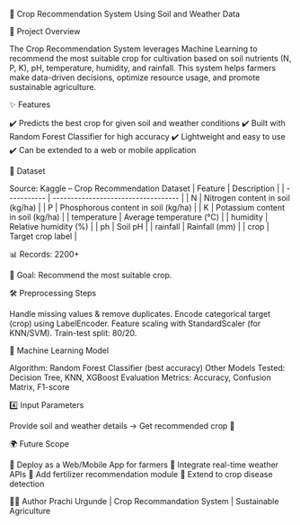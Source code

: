 🌱 Crop Recommendation System Using Soil and Weather Data

📌 Project Overview

The Crop Recommendation System leverages Machine Learning to recommend the most suitable crop for cultivation based on soil nutrients (N, P, K), pH, temperature, humidity, and rainfall. This system helps farmers make data-driven decisions, optimize resource usage, and promote sustainable agriculture.

✨ Features

✔️ Predicts the best crop for given soil and weather conditions
✔️ Built with Random Forest Classifier for high accuracy
✔️ Lightweight and easy to use
✔️ Can be extended to a web or mobile application

📂 Dataset

Source: Kaggle – Crop Recommendation Dataset
| Feature     | Description                         |
| ----------- | ----------------------------------- |
| N           | Nitrogen content in soil (kg/ha)    |
| P           | Phosphorous content in soil (kg/ha) |
| K           | Potassium content in soil (kg/ha)   |
| temperature | Average temperature (°C)            |
| humidity    | Relative humidity (%)               |
| ph          | Soil pH                             |
| rainfall    | Rainfall (mm)                       |
| crop        | Target crop label                   |

📊 Records: 2200+

🎯 Goal: Recommend the most suitable crop.

🛠️ Preprocessing Steps

Handle missing values & remove duplicates.
Encode categorical target (crop) using LabelEncoder.
Feature scaling with StandardScaler (for KNN/SVM).
Train-test split: 80/20.

🤖 Machine Learning Model

Algorithm: Random Forest Classifier (best accuracy)
Other Models Tested: Decision Tree, KNN, XGBoost
Evaluation Metrics: Accuracy, Confusion Matrix, F1-score

4️⃣ Input Parameters

Provide soil and weather details → Get recommended crop 🌾

🌍 Future Scope

🔹 Deploy as a Web/Mobile App for farmers
🔹 Integrate real-time weather APIs
🔹 Add fertilizer recommendation module
🔹 Extend to crop disease detection

👩‍💻 Author
Prachi Urgunde | Crop Recommandation System | Sustainable Agriculture 

